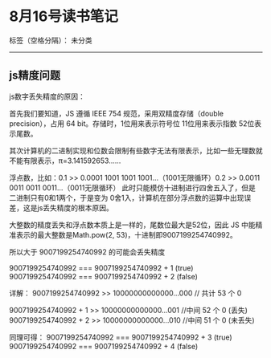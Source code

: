 ﻿# 8月16号读书笔记

标签（空格分隔）： 未分类

---

js精度问题
------

js数字丢失精度的原因：

首先我们要知道，JS 遵循 IEEE 754 规范，采用双精度存储（double precision），占用 64 bit。存储时，1位用来表示符号位 11位用来表示指数 52位表示尾数。

其次计算机的二进制实现和位数会限制有些数字无法有限表示，比如一些无理数就不能有限表示，π=3.141592653......

浮点数，比如：0.1 >> 0.0001 1001 1001 1001…（1001无限循环）0.2 >> 0.0011 0011 0011 0011…（0011无限循环）
此时只能模仿十进制进行四舍五入了，但是二进制只有0和1两个，于是变为 0舍1入，计算机在部分浮点数的运算中出现误差，这是js丢失精度的根本原因。

大整数的精度丢失和浮点数本质上是一样的，尾数位最大是52位，因此 JS 中能精准表示的最大整数是Math.pow(2, 53)，十进制即9007199254740992。

所以大于 9007199254740992 的可能会丢失精度

9007199254740992 === 9007199254740992 + 1  (true)
9007199254740992 === 9007199254740992 + 2  (false)


详解：
9007199254740992  >> 10000000000000...000 // 共计 53 个 0

9007199254740992 + 1 >> 10000000000000...001 //中间 52 个 0  (丢失) 9007199254740992 + 2 >> 10000000000000...010 //中间 51 个 0  (未丢失)

同理可得：
9007199254740992 === 9007199254740992 + 3  (true)
9007199254740992 === 9007199254740992 + 4  (false)



